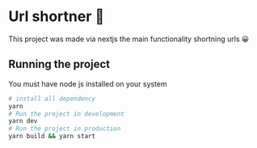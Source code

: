 # Url shortner 🔗

This project was made via nextjs the main functionality shortning urls 😀 

## Running the project 

You must have node js installed on your system

```bash
# install all dependency  
yarn
# Run the project in development 
yarn dev
# Run the project in production 
yarn build && yarn start
```
